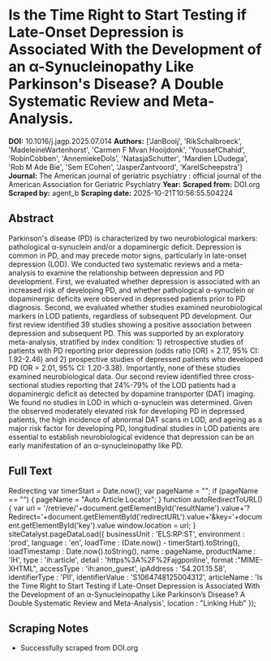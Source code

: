 # Is the Time Right to Start Testing if Late-Onset Depression is Associated With the Development of an α-Synucleinopathy Like Parkinson's Disease? A Double Systematic Review and Meta-Analysis.

**DOI:** 10.1016/j.jagp.2025.07.014
**Authors:** ['JanBooij', 'RikSchalbroeck', 'MadeleineWartenhorst', 'Carmen F Mvan Hooijdonk', 'YoussefChahid', 'RobinCobben', 'AnnemiekeDols', 'NatasjaSchutter', 'Mardien LOudega', 'Rob M Ade Bie', 'Sem ECohen', 'JasperZantvoord', 'KarelScheepstra']
**Journal:** The American journal of geriatric psychiatry : official journal of the American Association for Geriatric Psychiatry
**Year:** 
**Scraped from:** DOI.org
**Scraped by:** agent_b
**Scraping date:** 2025-10-21T10:56:55.504224

## Abstract

Parkinson's disease (PD) is characterized by two neurobiological markers: pathological α-synuclein and/or a dopaminergic deficit. Depression is common in PD, and may precede motor signs, particularly in late-onset depression (LOD). We conducted two systematic reviews and a meta-analysis to examine the relationship between depression and PD development. First, we evaluated whether depression is associated with an increased risk of developing PD, and whether pathological α-synuclein or dopaminergic deficits were observed in depressed patients prior to PD diagnosis. Second, we evaluated whether studies examined neurobiological markers in LOD patients, regardless of subsequent PD development. Our first review identified 39 studies showing a positive association between depression and subsequent PD. This was supported by an exploratory meta-analysis, stratified by index condition: 1) retrospective studies of patients with PD reporting prior depression (odds ratio [OR] = 2.17, 95% CI: 1.92-2.46) and 2) prospective studies of depressed patients who developed PD (OR = 2.01, 95% CI: 1.20-3.38). Importantly, none of these studies examined neurobiological data. Our second review identified three cross-sectional studies reporting that 24%-79% of the LOD patients had a dopaminergic deficit as detected by dopamine transporter (DAT) imaging. We found no studies in LOD in which α-synuclein was determined. Given the observed moderately elevated risk for developing PD in depressed patients, the high incidence of abnormal DAT scans in LOD, and ageing as a major risk factor for developing PD, longitudinal studies in LOD patients are essential to establish neurobiological evidence that depression can be an early manifestation of an α-synucleinopathy like PD.

## Full Text

Redirecting var timerStart = Date.now(); var pageName = ""; if (pageName == "") { pageName = "Auto Article Locator"; } function autoRedirectToURL() { var url = '/retrieve/'+document.getElementById('resultName').value+'?Redirect='+document.getElementById('redirectURL').value+'&key='+document.getElementById('key').value window.location = url; } siteCatalyst.pageDataLoad({ businessUnit : 'ELS:RP:ST', environment : 'prod', language : 'en', loadTime : (Date.now() - timerStart).toString(), loadTimestamp : Date.now().toString(), name : pageName, productName : 'IH', type : 'ih:article', detail : 'https%3A%2F%2Fajgponline', format :"MIME-XHTML", accessType : 'ih:anon_guest', ipAddress : '54.201.15.58', identifierType : 'PII', identifierValue : 'S1064748125004312', articleName : 'Is the Time Right to Start Testing if Late-Onset Depression is Associated With the Development of an &alpha;-Synucleinopathy Like Parkinson&rsquo;s Disease? A Double Systematic Review and Meta-Analysis', location : "Linking Hub" });

## Scraping Notes

- Successfully scraped from DOI.org
